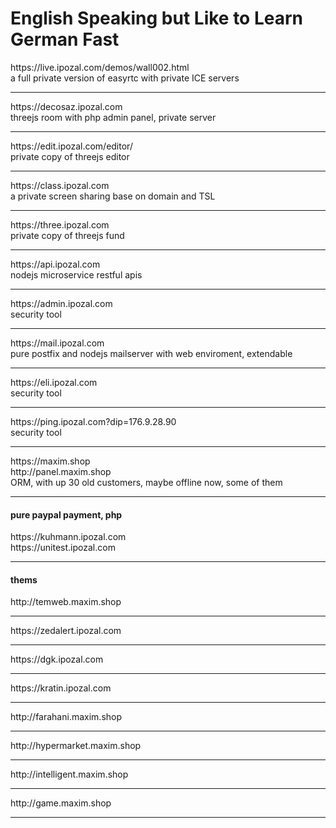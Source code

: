 <h1>English Speaking but Like to Learn German Fast</h1>
https://live.ipozal.com/demos/wall002.html
<br>
a full private version of easyrtc with private ICE servers
<hr>
https://decosaz.ipozal.com
<br>
threejs room with php admin panel, private server
<hr>
https://edit.ipozal.com/editor/
<br>
private copy of threejs editor
<hr>
https://class.ipozal.com
<br>
a private screen sharing base on domain and TSL
<hr>
https://three.ipozal.com
<br>
private copy of threejs fund
<hr>
https://api.ipozal.com
<br>
nodejs microservice restful apis
<hr>
https://admin.ipozal.com
<br>
security tool
<hr>
https://mail.ipozal.com
<br>
pure postfix and nodejs mailserver with web enviroment, extendable
<hr>
https://eli.ipozal.com
<br>
security tool
<hr>
https://ping.ipozal.com?dip=176.9.28.90
<br>
security tool
<hr>
https://maxim.shop
<br>
http://panel.maxim.shop
<br>
ORM, with up 30 old customers, maybe offline now, some of them
<hr>
<h4>pure paypal payment, php</h4>
https://kuhmann.ipozal.com
<br>
https://unitest.ipozal.com
<hr>
<h4>thems</h4>
http://temweb.maxim.shop
<hr>
https://zedalert.ipozal.com
<hr>
https://dgk.ipozal.com
<hr>
https://kratin.ipozal.com
<hr>
http://farahani.maxim.shop
<hr>
http://hypermarket.maxim.shop
<hr>
http://intelligent.maxim.shop
<hr>
http://game.maxim.shop
<hr>
